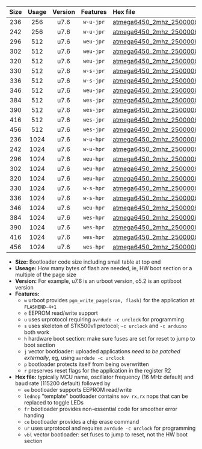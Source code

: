 |Size|Usage|Version|Features|Hex file|
|:-:|:-:|:-:|:-:|:--|
|236|256|u7.6|`w-u-jpr`|[atmega6450_2mhz_250000bps_ur_vbl.hex](https://raw.githubusercontent.com/stefanrueger/urboot/main//atmega6450_2mhz_250000bps_ur_vbl.hex)|
|242|256|u7.6|`w-u-jpr`|[atmega6450_2mhz_250000bps_lednop_ur_vbl.hex](https://raw.githubusercontent.com/stefanrueger/urboot/main//atmega6450_2mhz_250000bps_lednop_ur_vbl.hex)|
|296|512|u7.6|`weu-jpr`|[atmega6450_2mhz_250000bps_ee_ur_vbl.hex](https://raw.githubusercontent.com/stefanrueger/urboot/main//atmega6450_2mhz_250000bps_ee_ur_vbl.hex)|
|302|512|u7.6|`weu-jpr`|[atmega6450_2mhz_250000bps_ee_lednop_ur_vbl.hex](https://raw.githubusercontent.com/stefanrueger/urboot/main//atmega6450_2mhz_250000bps_ee_lednop_ur_vbl.hex)|
|320|512|u7.6|`weu-jpr`|[atmega6450_2mhz_250000bps_ee_lednop_fr_ur_vbl.hex](https://raw.githubusercontent.com/stefanrueger/urboot/main//atmega6450_2mhz_250000bps_ee_lednop_fr_ur_vbl.hex)|
|330|512|u7.6|`w-s-jpr`|[atmega6450_2mhz_250000bps_vbl.hex](https://raw.githubusercontent.com/stefanrueger/urboot/main//atmega6450_2mhz_250000bps_vbl.hex)|
|336|512|u7.6|`w-s-jpr`|[atmega6450_2mhz_250000bps_lednop_vbl.hex](https://raw.githubusercontent.com/stefanrueger/urboot/main//atmega6450_2mhz_250000bps_lednop_vbl.hex)|
|346|512|u7.6|`weu-jpr`|[atmega6450_2mhz_250000bps_ee_lednop_fr_ce_ur_vbl.hex](https://raw.githubusercontent.com/stefanrueger/urboot/main//atmega6450_2mhz_250000bps_ee_lednop_fr_ce_ur_vbl.hex)|
|384|512|u7.6|`wes-jpr`|[atmega6450_2mhz_250000bps_ee_vbl.hex](https://raw.githubusercontent.com/stefanrueger/urboot/main//atmega6450_2mhz_250000bps_ee_vbl.hex)|
|390|512|u7.6|`wes-jpr`|[atmega6450_2mhz_250000bps_ee_lednop_vbl.hex](https://raw.githubusercontent.com/stefanrueger/urboot/main//atmega6450_2mhz_250000bps_ee_lednop_vbl.hex)|
|416|512|u7.6|`wes-jpr`|[atmega6450_2mhz_250000bps_ee_lednop_fr_vbl.hex](https://raw.githubusercontent.com/stefanrueger/urboot/main//atmega6450_2mhz_250000bps_ee_lednop_fr_vbl.hex)|
|456|512|u7.6|`wes-jpr`|[atmega6450_2mhz_250000bps_ee_lednop_fr_ce_vbl.hex](https://raw.githubusercontent.com/stefanrueger/urboot/main//atmega6450_2mhz_250000bps_ee_lednop_fr_ce_vbl.hex)|
|236|1024|u7.6|`w-u-hpr`|[atmega6450_2mhz_250000bps_ur.hex](https://raw.githubusercontent.com/stefanrueger/urboot/main//atmega6450_2mhz_250000bps_ur.hex)|
|242|1024|u7.6|`w-u-hpr`|[atmega6450_2mhz_250000bps_lednop_ur.hex](https://raw.githubusercontent.com/stefanrueger/urboot/main//atmega6450_2mhz_250000bps_lednop_ur.hex)|
|296|1024|u7.6|`weu-hpr`|[atmega6450_2mhz_250000bps_ee_ur.hex](https://raw.githubusercontent.com/stefanrueger/urboot/main//atmega6450_2mhz_250000bps_ee_ur.hex)|
|302|1024|u7.6|`weu-hpr`|[atmega6450_2mhz_250000bps_ee_lednop_ur.hex](https://raw.githubusercontent.com/stefanrueger/urboot/main//atmega6450_2mhz_250000bps_ee_lednop_ur.hex)|
|320|1024|u7.6|`weu-hpr`|[atmega6450_2mhz_250000bps_ee_lednop_fr_ur.hex](https://raw.githubusercontent.com/stefanrueger/urboot/main//atmega6450_2mhz_250000bps_ee_lednop_fr_ur.hex)|
|330|1024|u7.6|`w-s-hpr`|[atmega6450_2mhz_250000bps.hex](https://raw.githubusercontent.com/stefanrueger/urboot/main//atmega6450_2mhz_250000bps.hex)|
|336|1024|u7.6|`w-s-hpr`|[atmega6450_2mhz_250000bps_lednop.hex](https://raw.githubusercontent.com/stefanrueger/urboot/main//atmega6450_2mhz_250000bps_lednop.hex)|
|346|1024|u7.6|`weu-hpr`|[atmega6450_2mhz_250000bps_ee_lednop_fr_ce_ur.hex](https://raw.githubusercontent.com/stefanrueger/urboot/main//atmega6450_2mhz_250000bps_ee_lednop_fr_ce_ur.hex)|
|384|1024|u7.6|`wes-hpr`|[atmega6450_2mhz_250000bps_ee.hex](https://raw.githubusercontent.com/stefanrueger/urboot/main//atmega6450_2mhz_250000bps_ee.hex)|
|390|1024|u7.6|`wes-hpr`|[atmega6450_2mhz_250000bps_ee_lednop.hex](https://raw.githubusercontent.com/stefanrueger/urboot/main//atmega6450_2mhz_250000bps_ee_lednop.hex)|
|416|1024|u7.6|`wes-hpr`|[atmega6450_2mhz_250000bps_ee_lednop_fr.hex](https://raw.githubusercontent.com/stefanrueger/urboot/main//atmega6450_2mhz_250000bps_ee_lednop_fr.hex)|
|456|1024|u7.6|`wes-hpr`|[atmega6450_2mhz_250000bps_ee_lednop_fr_ce.hex](https://raw.githubusercontent.com/stefanrueger/urboot/main//atmega6450_2mhz_250000bps_ee_lednop_fr_ce.hex)|

- **Size:** Bootloader code size including small table at top end
- **Useage:** How many bytes of flash are needed, ie, HW boot section or a multiple of the page size
- **Version:** For example, u7.6 is an urboot version, o5.2 is an optiboot version
- **Features:**
  + `w` urboot provides `pgm_write_page(sram, flash)` for the application at `FLASHEND-4+1`
  + `e` EEPROM read/write support
  + `u` uses urprotocol requiring `avrdude -c urclock` for programming
  + `s` uses skeleton of STK500v1 protocol; `-c urclock` and `-c arduino` both work
  + `h` hardware boot section: make sure fuses are set for reset to jump to boot section
  + `j` vector bootloader: uploaded applications *need to be patched externally*, eg, using `avrdude -c urclock`
  + `p` bootloader protects itself from being overwritten
  + `r` preserves reset flags for the application in the register R2
- **Hex file:** typically MCU name, oscillator frequency (16 MHz default) and baud rate (115200 default) followed by
  + `ee` bootloader supports EEPROM read/write
  + `lednop` "template" bootloader contains `mov rx,rx` nops that can be replaced to toggle LEDs
  + `fr` bootloader provides non-essential code for smoother error handing
  + `ce` bootloader provides a chip erase command
  + `ur` uses urprotocol and requires `avrdude -c urclock` for programming
  + `vbl` vector bootloader: set fuses to jump to reset, not the HW boot section
